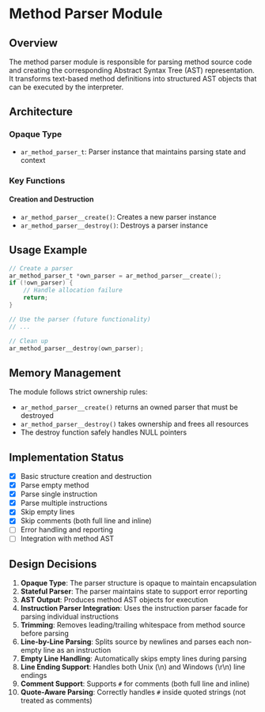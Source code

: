 # Method Parser Module

## Overview

The method parser module is responsible for parsing method source code and creating the corresponding Abstract Syntax Tree (AST) representation. It transforms text-based method definitions into structured AST objects that can be executed by the interpreter.

## Architecture

### Opaque Type

- `ar_method_parser_t`: Parser instance that maintains parsing state and context

### Key Functions

#### Creation and Destruction

- `ar_method_parser__create()`: Creates a new parser instance
- `ar_method_parser__destroy()`: Destroys a parser instance

## Usage Example

```c
// Create a parser
ar_method_parser_t *own_parser = ar_method_parser__create();
if (!own_parser) {
    // Handle allocation failure
    return;
}

// Use the parser (future functionality)
// ...

// Clean up
ar_method_parser__destroy(own_parser);
```

## Memory Management

The module follows strict ownership rules:

- `ar_method_parser__create()` returns an owned parser that must be destroyed
- `ar_method_parser__destroy()` takes ownership and frees all resources
- The destroy function safely handles NULL pointers

## Implementation Status

- [x] Basic structure creation and destruction
- [x] Parse empty method
- [x] Parse single instruction
- [x] Parse multiple instructions
- [x] Skip empty lines
- [x] Skip comments (both full line and inline)
- [ ] Error handling and reporting
- [ ] Integration with method AST

## Design Decisions

1. **Opaque Type**: The parser structure is opaque to maintain encapsulation
2. **Stateful Parser**: The parser maintains state to support error reporting
3. **AST Output**: Produces method AST objects for execution
4. **Instruction Parser Integration**: Uses the instruction parser facade for parsing individual instructions
5. **Trimming**: Removes leading/trailing whitespace from method source before parsing
6. **Line-by-Line Parsing**: Splits source by newlines and parses each non-empty line as an instruction
7. **Empty Line Handling**: Automatically skips empty lines during parsing
8. **Line Ending Support**: Handles both Unix (\n) and Windows (\r\n) line endings
9. **Comment Support**: Supports `#` for comments (both full line and inline)
10. **Quote-Aware Parsing**: Correctly handles `#` inside quoted strings (not treated as comments)